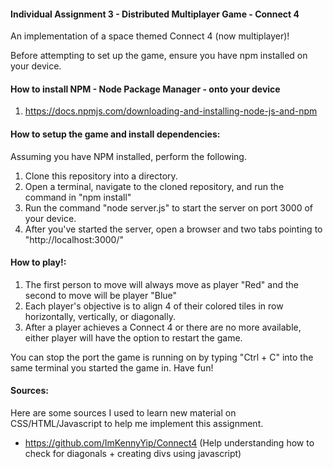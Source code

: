 #### Individual Assignment 3 - Distributed Multiplayer Game - Connect 4

An implementation of a space themed Connect 4 (now multiplayer)!

Before attempting to set up the game, ensure you have npm installed on your device.

#### How to install NPM - Node Package Manager - onto your device
1) https://docs.npmjs.com/downloading-and-installing-node-js-and-npm 

#### How to setup the game and install dependencies:
Assuming you have NPM installed, perform the following.
1) Clone this repository into a directory.
2) Open a terminal, navigate to the cloned repository, and run the command in "npm install"
3) Run the command "node server.js" to start the server on port 3000 of your device.
4) After you've started the server, open a browser and two tabs pointing to "http://localhost:3000/"

#### How to play!:
1) The first person to move will always move as player "Red" and the second to move will be player "Blue"
2) Each player's objective is to align 4 of their colored tiles in row horizontally, vertically, or diagonally.
3) After a player achieves a Connect 4 or there are no more available, either player will have the option to restart the game.

You can stop the port the game is running on by typing "Ctrl + C" into the same terminal you started the game in. Have fun!

#### Sources:
Here are some sources I used to learn new material on CSS/HTML/Javascript to help me implement this assignment.

- https://github.com/ImKennyYip/Connect4 (Help understanding how to check for diagonals + creating divs using javascript)
